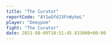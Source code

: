 ```yaml
---
title: "The Curator"
reportCode: "AY1wQfdJ3FnWykmL"
player: "Demypom"
fight: "The Curator"
date: 2021-08-09T18:51:45.833000+00:00
---
```

